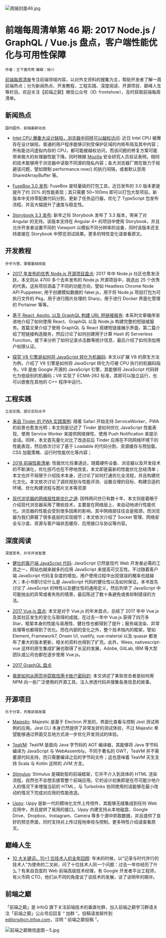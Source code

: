 ![周报封面46.jpg](http://upload-images.jianshu.io/upload_images/1647496-f85c4e9001e3c2bb.jpg?imageMogr2/auto-orient/strip%7CimageView2/2/w/1240)

# 前端每周清单第 46 期: 2017 Node.js / GraphQL / Vue.js 盘点，客户端性能优化与可用性保障

`作者：王下邀月熊` `编辑：徐川`

[前端每周清单](http://www.infoq.com/cn/FE-Weekly)专注前端领域内容，以对外文资料的搜集为主，帮助开发者了解一周前端热点；分为新闻热点、开发教程、工程实践、深度阅读、开源项目、巅峰人生等栏目。欢迎关注【前端之巅】微信公众号（ID: frontshow），及时获取前端每周清单。

## 新闻热点

`国内国外，前端最新动态`

* [Intel CPU 爆重大设计缺陷，浏览器中同样可以越权访问](https://parg.co/UMm): 近日 Intel CPU 被爆存在设计缺陷，普通的用户程序能够识别受保护区域的内核布局及其中内容；所有能访问虚拟内存的 CPU，都可能被越权访问，而该问题的修复方案可能带来极大的处理器性能下降。同时根据 [Mozilla](https://parg.co/UMG) 安全研究人员验证表明，相同的技术能够用于浏览器中读取不同源的隐私内容；各大浏览器厂商在致力于规避该问题，譬如限制 performance.now() 的执行间隔，或者默认禁用 SharedArrayBuffer 等。

- [FuseBox 3.0 发布](https://parg.co/UM2): FuseBox 是轻量级的打包工具，近日发布的 3.0 版本更是提升了约 20% 的性能表现；其只需要 50~100ms 即可以打包大型项目。新版本中支持零配置代码分割，更新了任务运行器，优化了 TypeScript 包发布流程，并且大幅提升了速度与稳定性。

- [Storybook 3.3 发布](https://parg.co/UtH): 新年之际 Storybook 发布了 3.3 版本，带来了对 Angular 的支持。该版本支持在 Angular 4+ 的项目中使用 Storybook，并且允许开发者设置不同的 Viewport 以模拟不同分辨率的设备，同时该版本还支持直接在 Storybook 中预览测试结果。更多的特性变化请查看原文。

## 开发教程

`步步为营，掌握基础技能`

* [2017 年发布的优秀 Node.js 开源项目盘点](https://parg.co/UMj): 2017 年中 Node.js 社区也愈发活跃，本文则从 4700 多个去年发布的 Node.js 开源项目中，挑选出 25 个优秀的代表。这些项目涵盖了不同的功能方向，譬如 Headless Chrome Node API Puppeteer, 用于创建模拟数据的 faker.js，用于将 Node.js 项目打包为可执行文件的 Pkg，用于进行图片处理的 Sharp，用于进行 Docker 界面化管理的 Portainer 等等。

- [基于 React, Apollo, 以及 GraphQL 构建 URL 短链接服务](https://parg.co/UM7): 本系列文章循序渐进地介绍了如何使用 React、GraphQL 以及 Node.js 构建完整的短链接服务。首篇文章介绍了使用 GraphQL 与 React 搭建短链接展示界面，第二篇介绍了短链接构造服务，然后讨论了如何创建用于计算 Hash 的 Serverless Function，接下来分析了如何记录点击数等统计信息，最后介绍了如何添加用户权限认证。

- [探究 V8 引擎是如何将 JavaScript 转化为机器码](https://parg.co/Utm): 本文以扩展 V8 的原生方法为例，介绍了 V8 引擎是如何将 JavaScript 转化为可被 CPU 执行的机器码指令。V8 是由 Google 开源的 JavaScript 引擎，其能够将 JavaScript 代码转化为低级别的机器码；V8 实现了 ECMA-262 标准，其即可以独立运行，也可以嵌套在其他的 C++ 程序中运行。

## 工程实践

`立足实践，提示实际水平`

* [来自 Tinder 的 PWA 实践案例](https://parg.co/UMw): 随着 Safari 开始支持 ServiceWorker，PWA 的前景也愈发光明；本文则是记述了 Tinder 是如何优化 JavaScript 性能表现、使用 Service Worker 来提供网络弹性、使用 Push Notification 来提示会话。同样，本文首先量化对比了改造前后 Tinder 应用在不同网络环境下的性能表现，然后依次讨论了基于 Loadable 的代码分割、资源缓存与预加载、CSS 加载策略、运行时性能优化等内容；

* [2018 前端性能清单](https://parg.co/UtG): 性能优化任重道远，随着硬件设备、浏览器以及开发技术的不断演化，优化技巧也在不停地改变，本文即是最新的性能优化总结清单；本文也并不局限于介绍技术本身，还讨论了如何打通优化全流程，并且构建优化文化。本文依次讨论了调优规划与性能评测、设置合理的目标、构建合适的环境、优化构建流程与图片文本等资源

* [现代浏览器的网络层性能优化之道](https://parg.co/UtY): 因特网问世已有数十年，本文则是着眼于介绍现代浏览器采用了哪些技术，主要是在网络层上，来自动地进行性能优化。浏览器的性能会受到很多因素的影响，其中网络层往往会是瓶颈，而浏览器为我们屏蔽了很多底层的实现细节；本文依次介绍了 Socket 管理、网络安全与沙盒、资源与客户端状态缓存、应用接口与协议等内容。

## 深度阅读

`深度思考，升华开发智慧`

* [健壮的客户端 JavaScript 代码](https://molily.de/robust-javascript/): JavaScript 已然是现代 Web 开发者必需的工具之一，网站也越来越多的应用 JavaScript 来提高可交互性。不过随着客户端 JavaScript 代码复杂度的增加，用户使用过程中出现错误的概率也就越大；本小书即讨论什么是 JavaScript 代码的健壮性以及如何保证。本书首先讨论了 JavaScript 的特性以及健壮性的通用定义，然后列举了 JavaScript 中可能抛出的异常或者失败的情景，最后陈述了数十条避免或者抑制错误的方法。

- [2017 Vue.js 盘点](https://parg.co/UM1): 本文是对于 Vue.js 的年末盘点，总结了 2017 年中 Vue.js 及其社区发生的变化与取得的成就。在过去一年中 Vue.js 获得了四万多 Star，框架本身的性能与易用性、健壮性也都得到了提升；服务端渲染、异常处理等也都得到了优化。而在内部的变化之外，整个技术栈内的框架，譬如 Element, Framework7, Onsen UI, vuetify, vue-material 以及 quasar 都发布了重大的版本更新，相关的资料也得到了扩充。此外，Weex, nativescript-vue 这样的原生集成扩展也取得了长足的发展，Adobe, GitLab, IBM 等大型团队或公司也都在逐步使用 Vue.js。

- [2017 GraphQL 盘点](https://parg.co/Utl)

- [我是如何从网页中窃取信用卡账户密码的](https://parg.co/Utd): 本文讲述了某些攻击者是如何用 NPM 向一些广泛使用的开源工具，注入渗透代码并搜集各类信息的故事。

## 开源项目

`乐于分享，共推前端发展`

* [Majestic](https://github.com/Raathigesh/majestic): Majestic 是基于 Electron 开发的，界面化查看与控制 Jest 测试用例的应用。Jest CLI 本身已然提供了非常友好的测试体验，不过 Majestic 希望能够通过界面交互地方式进一步优化开发测试的体验。

- [TeaVM](http://teavm.org/): TeaVM 是面向 Java 字节码的 AOT 编译器，其能够将 Java 字节码编译为 JavaScript 与 WebAssembly。不同于著名的 GWT，TeaVM 并不需要源代码支持，而只需要编译之后的字节码文件；这也意味着 TeaVM 天生支持 Scala 与 Kotlin 这样的 JVM 方言。

- [Stimulus](https://parg.co/UMv): Stimulus 是辅助型的前端框架，它并不介入到具体的 HTML 渲染流程，自然也不会想去接管整个前端应用。它的设计初衷即是在尽可能少地介入的情况下来增强当前的 HTML，与 Turbolinks 协同使用的话能够在最小改动的情况下完成对应用的性能改造。

- [Uppy](https://uppy.io/): Uppy 是新一代的模块化文件上传控件，其能够无缝集成到任何 Web 应用中，并且提供了易用的接口。Uppy 内建支持从本地磁盘、Google Drive、Dropbox、Instagram、Camera 等多个源中抓取数据，并且提供了良好的预览界面，同时支持对上传过程地审视与控制。更多特性介绍请查看原文。

## 巅峰人生

* [10 大关键词，10+1 位技术人的全年回顾](https://parg.co/Uto): 年末的时候，以“记录与时代并行的技术人”为使命的二叉树，问了十位技术人同一个问题：过去一年你经历了什么？有来自百度的 Web 前端高级技术经理，有 Google 开发者平台工程师，有火币网 CTO，他们从不同的角度谈了谈技术的发展，谈了谈明年的期许。

## 前端之巅

「前端之巅」是 InfoQ 旗下关注前端技术的垂直社群，加入前端之巅学习群请关注「前端之巅」公众号后回复 “ 加群 ”。投稿请发邮件到 editors@cn.infoq.com，注明 “ 前端之巅投稿 ”。

![前端之巅微信底图－5.jpg](http://upload-images.jianshu.io/upload_images/1647496-01712a993d2b23de.jpg?imageMogr2/auto-orient/strip%7CimageView2/2/w/1240)
